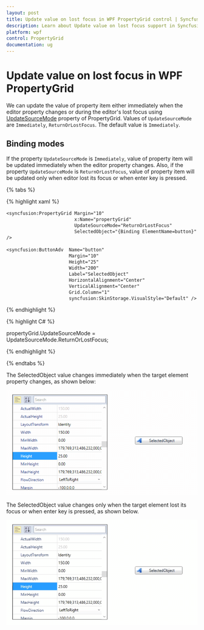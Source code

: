 ```yaml
---
layout: post
title: Update value on lost focus in WPF PropertyGrid control | Syncfusion
description: Learn about Update value on lost focus support in Syncfusion WPF PropertyGrid control and more.
platform: wpf
control: PropertyGrid 
documentation: ug
---
```


# Update value on lost focus in WPF PropertyGrid

We can update the value of property item either immediately when the editor property changes or during the editor's lost focus using [UpdateSourceMode](https://help.syncfusion.com/cr/wpf/Syncfusion.Windows.PropertyGrid.PropertyGrid.html#Syncfusion_Windows_PropertyGrid_PropertyGrid_UpdateSourceMode) property of PropertyGrid. Values of `UpdateSourceMode` are `Immediately`, `ReturnOrLostFocus`. The default value is `Immediately`.

## Binding modes 

 If the property `UpdateSourceMode` is `Immediately`, value of property item will be updated immediately when the editor property changes. Also, if the property `UpdateSourceMode` is `ReturnOrLostFocus`, value of property item will be updated only when editor lost its focus or when enter key is pressed.

{% tabs %}

{% highlight xaml %}

<Grid>
    <Grid.ColumnDefinitions>
        <ColumnDefinition Width="0.6*"/>
        <ColumnDefinition Width="0.4*"/>
    </Grid.ColumnDefinitions>

    <syncfusion:PropertyGrid Margin="10" 
                             x:Name="propertyGrid"
                             UpdateSourceMode="ReturnOrLostFocus" 
                             SelectedObject="{Binding ElementName=button}" />
    
    <syncfusion:ButtonAdv  Name="button" 
                           Margin="10" 
                           Height="25" 
                           Width="200" 
                           Label="SelectedObject"
                           HorizontalAlignment="Center" 
                           VerticalAlignment="Center"
                           Grid.Column="1" 
                           syncfusion:SkinStorage.VisualStyle="Default" />
</Grid>

{% endhighlight %}

{% highlight C# %}

propertyGrid.UpdateSourceMode = UpdateSourceMode.ReturnOrLostFocus;

{% endhighlight %}

{% endtabs %}

The SelectedObject value changes immediately when the target element property changes, as shown below:

![Wpf PropertyGrid selected object value changes immediately](Binding-with-any-object_images/wpf-propertygrid-updatesourcemode-immediately.gif)

The SelectedObject value changes only when the target element lost its focus or when enter key is pressed, as shown below.

![Wpf PropertyGrid selected object value changes during editor lost focus](Binding-with-any-object_images/wpf-propertygrid-updatesourcemode-lost-focus.gif)
